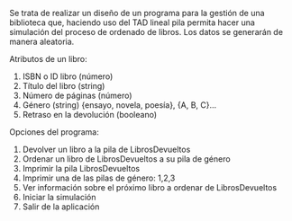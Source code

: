 Se trata de realizar un diseño de un programa para la gestión de una biblioteca que,
haciendo uso del TAD lineal pila permita hacer una simulación del proceso de ordenado de
libros. Los datos se generarán de manera aleatoria.

Atributos de un libro:
  1. ISBN o ID libro (número)
  2. Título del libro (string)
  3. Número de páginas (número)
  4. Género (string) {ensayo, novela, poesía}, {A, B, C}...
  5. Retraso en la devolución (booleano)

Opciones del programa:
  1. Devolver un libro a la pila de LibrosDevueltos
  2. Ordenar un libro de LibrosDevueltos a su pila de género
  3. Imprimir la pila LibrosDevueltos
  4. Imprimir una de las pilas de género: 1,2,3
  5. Ver información sobre el próximo libro a ordenar de LibrosDevueltos
  6. Iniciar la simulación
  7. Salir de la aplicación
